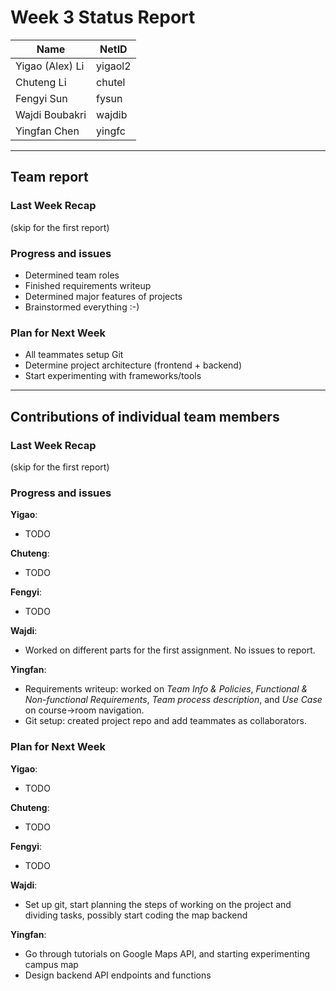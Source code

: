 # Week 3 Status Report

| Name            | NetID   |
| --------------- | ------- |
| Yigao (Alex) Li | yigaol2 |
| Chuteng Li      | chutel  |
| Fengyi Sun      | fysun   |
| Wajdi Boubakri  | wajdib  |
| Yingfan Chen    | yingfc  |

---

## Team report

### Last Week Recap

(skip for the first report)

### Progress and issues

- Determined team roles
- Finished requirements writeup
- Determined major features of projects
- Brainstormed everything :-)

### Plan for Next Week

- All teammates setup Git
- Determine project architecture (frontend + backend)
- Start experimenting with frameworks/tools

---

## Contributions of individual team members

### Last Week Recap

(skip for the first report)

### Progress and issues

**Yigao**:

- TODO

**Chuteng**:

- TODO

**Fengyi**:

- TODO

**Wajdi**:

- Worked on different parts for the first assignment. No issues to report.

**Yingfan**:

- Requirements writeup: worked on _Team Info & Policies_, _Functional & Non-functional Requirements_, _Team process description_, and _Use Case_ on course->room navigation.
- Git setup: created project repo and add teammates as collaborators.

### Plan for Next Week

**Yigao**:

- TODO

**Chuteng**:

- TODO

**Fengyi**:

- TODO

**Wajdi**:

- Set up git, start planning the steps of working on the project and dividing tasks, possibly start coding the map backend

**Yingfan**:

- Go through tutorials on Google Maps API, and starting experimenting campus map
- Design backend API endpoints and functions
